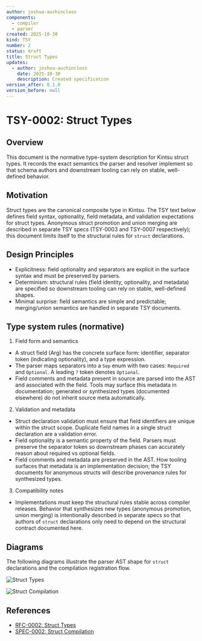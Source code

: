 ```yaml
---
author: joshua-auchincloss
components:
  - compiler
  - parser
created: 2025-10-30
kind: TSY
number: 2
status: draft
title: Struct Types
updates:
  - author: joshua-auchincloss
    date: 2025-10-30
    description: Created specification
version_after: 0.1.0
version_before: null
---
```


# TSY-0002: Struct Types

## Overview

This document is the normative type-system description for Kintsu struct types. It records the exact semantics the parser and resolver implement so that schema authors and downstream tooling can rely on stable, well-defined behavior.

## Motivation

Struct types are the canonical composite type in Kintsu. The TSY text below defines field syntax, optionality, field metadata, and validation expectations for struct types. Anonymous struct promotion and union merging are described in separate TSY specs (TSY-0003 and TSY-0007 respectively); this document limits itself to the structural rules for `struct` declarations.

## Design Principles

- Explicitness: field optionality and separators are explicit in the surface syntax and must be preserved by parsers.
- Determinism: structural rules (field identity, optionality, and metadata) are specified so downstream tooling can rely on stable, well-defined shapes.
- Minimal surprise: field semantics are simple and predictable; merging/union semantics are handled in separate TSY documents.

## Type system rules (normative)

1. Field form and semantics

- A struct field (Arg) has the concrete surface form: identifier, separator token (indicating optionality), and a type expression.
- The parser maps separators into a `Sep` enum with two cases: `Required` and `Optional`. A leading `?` token denotes `Optional`.
- Field comments and metadata present in source are parsed into the AST and associated with the field. Tools may surface this metadata in documentation; generated or synthesized types (documented elsewhere) do not inherit source meta automatically.

2. Validation and metadata

- Struct declaration validation must ensure that field identifiers are unique within the struct scope. Duplicate field names in a single struct declaration are a validation error.
- Field optionality is a semantic property of the field. Parsers must preserve the separator token so downstream phases can accurately reason about required vs optional fields.
- Field comments and metadata are preserved in the AST. How tooling surfaces that metadata is an implementation decision; the TSY documents for anonymous structs will describe provenance rules for synthesized types.

3. Compatibility notes

- Implementations must keep the structural rules stable across compiler releases. Behavior that synthesizes new types (anonymous promotion, union merging) is intentionally described in separate specs so that authors of `struct` declarations only need to depend on the structural contract documented here.

## Diagrams

The following diagrams illustrate the parser AST shape for `struct` declarations and the compilation registration flow.

![Struct Types](../../../../diagrams/struct_types.png)

![Struct Compilation](../../../../diagrams/struct_compilation.png)

## References

- [RFC-0002: Struct Types](../rfc/RFC-0002.md)
- [SPEC-0002: Struct Compilation](../spec/SPEC-0002.md)
